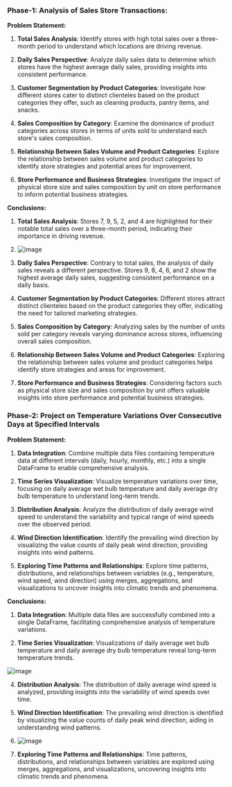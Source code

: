 ### Phase-1: Analysis of Sales Store Transactions:

**Problem Statement:**

1. **Total Sales Analysis**: Identify stores with high total sales over a three-month period to understand which locations are driving revenue.

2. **Daily Sales Perspective**: Analyze daily sales data to determine which stores have the highest average daily sales, providing insights into consistent performance.

3. **Customer Segmentation by Product Categories**: Investigate how different stores cater to distinct clienteles based on the product categories they offer, such as cleaning products, pantry items, and snacks.

4. **Sales Composition by Category**: Examine the dominance of product categories across stores in terms of units sold to understand each store's sales composition.

5. **Relationship Between Sales Volume and Product Categories**: Explore the relationship between sales volume and product categories to identify store strategies and potential areas for improvement.

6. **Store Performance and Business Strategies**: Investigate the impact of physical store size and sales composition by unit on store performance to inform potential business strategies.

**Conclusions:**

1. **Total Sales Analysis**: Stores 7, 9, 5, 2, and 4 are highlighted for their notable total sales over a three-month period, indicating their importance in driving revenue.
2. ![image](https://github.com/hemajanjirala/Coderscave-project/assets/158252014/46014a26-b604-42b6-bcd2-2accd332e07c)


3. **Daily Sales Perspective**: Contrary to total sales, the analysis of daily sales reveals a different perspective. Stores 9, 8, 4, 6, and 2 show the highest average daily sales, suggesting consistent performance on a daily basis.

4. **Customer Segmentation by Product Categories**: Different stores attract distinct clienteles based on the product categories they offer, indicating the need for tailored marketing strategies.

5. **Sales Composition by Category**: Analyzing sales by the number of units sold per category reveals varying dominance across stores, influencing overall sales composition.

6. **Relationship Between Sales Volume and Product Categories**: Exploring the relationship between sales volume and product categories helps identify store strategies and areas for improvement.

7. **Store Performance and Business Strategies**: Considering factors such as physical store size and sales composition by unit offers valuable insights into store performance and potential business strategies.

### Phase-2: Project on Temperature Variations Over Consecutive Days at Specified Intervals

**Problem Statement:**

1. **Data Integration**: Combine multiple data files containing temperature data at different intervals (daily, hourly, monthly, etc.) into a single DataFrame to enable comprehensive analysis.

2. **Time Series Visualization**: Visualize temperature variations over time, focusing on daily average wet bulb temperature and daily average dry bulb temperature to understand long-term trends.
  
3. **Distribution Analysis**: Analyze the distribution of daily average wind speed to understand the variability and typical range of wind speeds over the observed period.

4. **Wind Direction Identification**: Identify the prevailing wind direction by visualizing the value counts of daily peak wind direction, providing insights into wind patterns.

5. **Exploring Time Patterns and Relationships**: Explore time patterns, distributions, and relationships between variables (e.g., temperature, wind speed, wind direction) using merges, aggregations, and visualizations to uncover insights into climatic trends and phenomena.

**Conclusions:**

1. **Data Integration**: Multiple data files are successfully combined into a single DataFrame, facilitating comprehensive analysis of temperature variations.

2. **Time Series Visualization**: Visualizations of daily average wet bulb temperature and daily average dry bulb temperature reveal long-term temperature trends.

![image](https://github.com/hemajanjirala/Coderscave-project/assets/158252014/e7ac2a5e-edd6-4b39-a2fe-4f4e224aed8a)



4. **Distribution Analysis**: The distribution of daily average wind speed is analyzed, providing insights into the variability of wind speeds over time.

5. **Wind Direction Identification**: The prevailing wind direction is identified by visualizing the value counts of daily peak wind direction, aiding in understanding wind patterns.
6. ![image](https://github.com/hemajanjirala/Coderscave-project/assets/158252014/d98c670e-fa5f-4586-adda-9c53a9ecd9f2)



7. **Exploring Time Patterns and Relationships**: Time patterns, distributions, and relationships between variables are explored using merges, aggregations, and visualizations, uncovering insights into climatic trends and phenomena.
